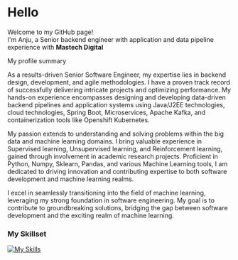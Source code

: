<h1>Hello</h1>


<p>Welcome to my GitHub page! </br> I'm Anju, a Senior backend engineer with application and data pipeline experience with <b>Mastech Digital</b></p>

<p> My profile summary </p>
As a results-driven Senior Software Engineer, my expertise lies in backend design, development, and agile methodologies. I have a proven track record of successfully delivering intricate projects and optimizing performance. My hands-on experience encompasses designing and developing data-driven backend pipelines and application systems using Java/J2EE technologies, cloud technologies, Spring Boot, Microservices, Apache Kafka, and containerization tools like Openshift Kubernetes.

My passion extends to understanding and solving problems within the big data and machine learning domains. I bring valuable experience in Supervised learning, Unsupervised learning, and Reinforcement learning, gained through involvement in academic research projects. Proficient in Python, Numpy, Sklearn, Pandas, and various Machine Learning tools, I am dedicated to driving innovation and contributing expertise to both software development and machine learning realms.

I excel in seamlessly transitioning into the field of machine learning, leveraging my strong foundation in software engineering. My goal is to contribute to groundbreaking solutions, bridging the gap between software development and the exciting realm of machine learning.

<h3><b>My Skillset </b></h3>

[![My Skills](https://skillicons.dev/icons?i=aws,java,nodejs,py,go,kafka,mongodb,maven,postgres,postman,docker,eclipse,visualstudio,git,jenkins,kubernetes,openshift,sklearn&perline=20)](https://skillicons.dev)



